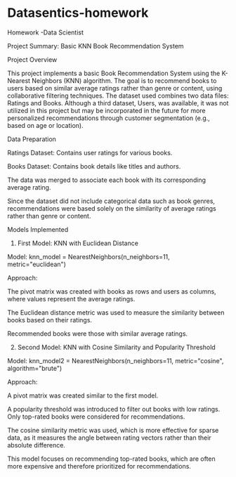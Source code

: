 # Datasentics-homework
Homework -Data Scientist

Project Summary: Basic KNN Book Recommendation System

Project Overview

This project implements a basic Book Recommendation System using the K-Nearest Neighbors (KNN) algorithm. The goal is to recommend books to users based on similar average ratings rather than genre or content, using collaborative filtering techniques. The dataset used combines two data files: Ratings and Books. Although a third dataset, Users, was available, it was not utilized in this project but may be incorporated in the future for more personalized recommendations through customer segmentation (e.g., based on age or location).

Data Preparation

Ratings Dataset: Contains user ratings for various books.

Books Dataset: Contains book details like titles and authors.

The data was merged to associate each book with its corresponding average rating.

Since the dataset did not include categorical data such as book genres, recommendations were based solely on the similarity of average ratings rather than genre or content.

Models Implemented

1. First Model: KNN with Euclidean Distance

Model: knn_model = NearestNeighbors(n_neighbors=11, metric="euclidean")

Approach:

The pivot matrix was created with books as rows and users as columns, where values represent the average ratings.

The Euclidean distance metric was used to measure the similarity between books based on their ratings.

Recommended books were those with similar average ratings.

2. Second Model: KNN with Cosine Similarity and Popularity Threshold

Model: knn_model2 = NearestNeighbors(n_neighbors=11, metric="cosine", algorithm="brute")

Approach:

A pivot matrix was created similar to the first model.

A popularity threshold was introduced to filter out books with low ratings. Only top-rated books were considered for recommendations.

The cosine similarity metric was used, which is more effective for sparse data, as it measures the angle between rating vectors rather than their absolute difference.

This model focuses on recommending top-rated books, which are often more expensive and therefore prioritized for recommendations.

